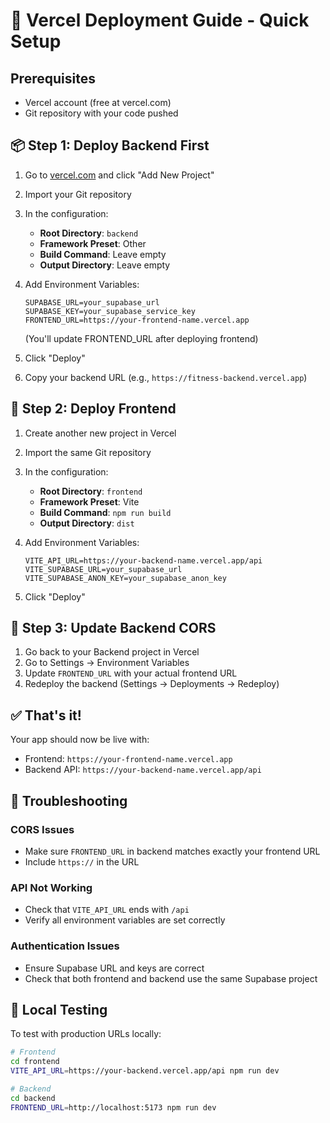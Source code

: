 # 🚀 Vercel Deployment Guide - Quick Setup

## Prerequisites
- Vercel account (free at vercel.com)
- Git repository with your code pushed

## 📦 Step 1: Deploy Backend First

1. Go to [vercel.com](https://vercel.com) and click "Add New Project"
2. Import your Git repository
3. In the configuration:
   - **Root Directory**: `backend`
   - **Framework Preset**: Other
   - **Build Command**: Leave empty
   - **Output Directory**: Leave empty
   
4. Add Environment Variables:
   ```
   SUPABASE_URL=your_supabase_url
   SUPABASE_KEY=your_supabase_service_key
   FRONTEND_URL=https://your-frontend-name.vercel.app
   ```
   (You'll update FRONTEND_URL after deploying frontend)

5. Click "Deploy"
6. Copy your backend URL (e.g., `https://fitness-backend.vercel.app`)

## 🎨 Step 2: Deploy Frontend

1. Create another new project in Vercel
2. Import the same Git repository
3. In the configuration:
   - **Root Directory**: `frontend`
   - **Framework Preset**: Vite
   - **Build Command**: `npm run build`
   - **Output Directory**: `dist`

4. Add Environment Variables:
   ```
   VITE_API_URL=https://your-backend-name.vercel.app/api
   VITE_SUPABASE_URL=your_supabase_url
   VITE_SUPABASE_ANON_KEY=your_supabase_anon_key
   ```

5. Click "Deploy"

## 🔄 Step 3: Update Backend CORS

1. Go back to your Backend project in Vercel
2. Go to Settings → Environment Variables
3. Update `FRONTEND_URL` with your actual frontend URL
4. Redeploy the backend (Settings → Deployments → Redeploy)

## ✅ That's it!

Your app should now be live with:
- Frontend: `https://your-frontend-name.vercel.app`
- Backend API: `https://your-backend-name.vercel.app/api`

## 🐛 Troubleshooting

### CORS Issues
- Make sure `FRONTEND_URL` in backend matches exactly your frontend URL
- Include `https://` in the URL

### API Not Working
- Check that `VITE_API_URL` ends with `/api`
- Verify all environment variables are set correctly

### Authentication Issues
- Ensure Supabase URL and keys are correct
- Check that both frontend and backend use the same Supabase project

## 🔧 Local Testing
To test with production URLs locally:
```bash
# Frontend
cd frontend
VITE_API_URL=https://your-backend.vercel.app/api npm run dev

# Backend
cd backend
FRONTEND_URL=http://localhost:5173 npm run dev
```